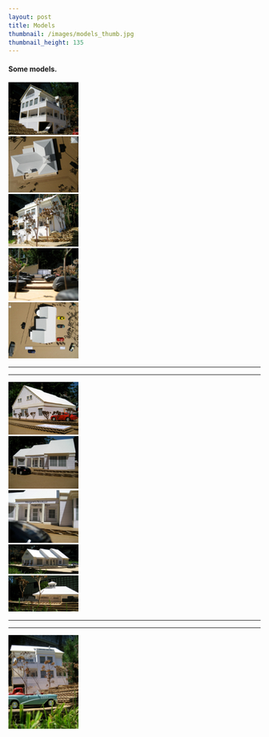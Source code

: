 ```yaml
---
layout: post
title: Models
thumbnail: /images/models_thumb.jpg
thumbnail_height: 135
---
```


#### Some models.


  <div class="span-4 append-1"><a class="fancybox" rel="group" href="/images/portfolio/models/1.jpg"><img width="140" class="top left item" src="/images/portfolio/models/1.jpg"></a></div>
  <div class="span-4 append-1"><a class="fancybox" rel="group" href="/images/portfolio/models/11.jpg"><img width="140" class="top left item" src="/images/portfolio/models/11.jpg"></a></div>
  <div class="span-4 append-1"><a class="fancybox" rel="group" href="/images/portfolio/models/3.jpg"><img width="140" class="top left item" src="/images/portfolio/models/3.jpg"></a></div>
  <div class="span-4 append-1"><a class="fancybox" rel="group" href="/images/portfolio/models/4.jpg"><img width="140" class="top left item" src="/images/portfolio/models/4.jpg"></a></div>
  <div class="span-4 last"><a class="fancybox" rel="group" href="/images/portfolio/models/5.jpg"><img width="140" class="top left item" src="/images/portfolio/models/5.jpg"></a></div>

<hr class="space" />
<hr class="space" />

  <div class="span-4 append-1"><a class="fancybox" rel="group" href="/images/portfolio/models/7.jpg"><img width="140" class="top left item" src="/images/portfolio/models/7.jpg"></a></div>
  <div class="span-4 append-1"><a class="fancybox" rel="group" href="/images/portfolio/models/8.jpg"><img width="140" class="top left item" src="/images/portfolio/models/8.jpg"></a></div>
  <div class="span-4 append-1"><a class="fancybox" rel="group" href="/images/portfolio/models/9.jpg"><img width="140" class="top left item" src="/images/portfolio/models/9.jpg"></a></div>
  <div class="span-4 append-1"><a class="fancybox" rel="group" href="/images/portfolio/models/6.jpg"><img width="140" class="top left item" src="/images/portfolio/models/6.jpg"></a></div>
  <div class="span-4 last"><a class="fancybox" rel="group" href="/images/portfolio/models/10.jpg"><img width="140" class="top left item" src="/images/portfolio/models/10.jpg"></a></div>

<hr class="space" />
<hr class="space" />

  <div class="span-4 append-1"><a class="fancybox" rel="group" href="/images/portfolio/models/2.jpg"><img width="140" class="top left item" src="/images/portfolio/models/2.jpg"></a></div>
